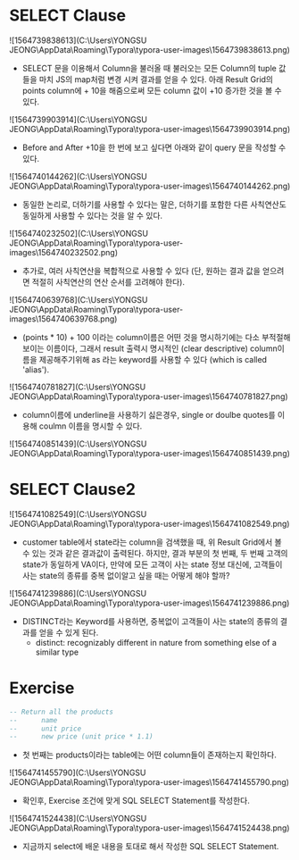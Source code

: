 # SELECT Clause

![1564739838613](C:\Users\YONGSU JEONG\AppData\Roaming\Typora\typora-user-images\1564739838613.png)

- SELECT 문을 이용해서 Column을 불러올 때 불러오는 모든 Column의 tuple 값들을 마치 JS의 map처럼 변경 시켜 결과를 얻을 수 있다. 아래 Result Grid의 points column에 + 10을 해줌으로써 모든 column 값이 +10 증가한 것을 볼 수 있다.

![1564739903914](C:\Users\YONGSU JEONG\AppData\Roaming\Typora\typora-user-images\1564739903914.png)

- Before and After +10을 한 번에 보고 싶다면 아래와 같이 query 문을 작성할 수 있다.

![1564740144262](C:\Users\YONGSU JEONG\AppData\Roaming\Typora\typora-user-images\1564740144262.png)

- 동일한 논리로, 더하기를 사용할 수 있다는 말은, 더하기를 포함한 다른 사칙연산도 동일하게 사용할 수 있다는 것을 알 수 있다.

![1564740232502](C:\Users\YONGSU JEONG\AppData\Roaming\Typora\typora-user-images\1564740232502.png)

- 추가로, 여러 사칙연산을 복합적으로 사용할 수 있다 (단, 원하는 결과 값을 얻으려면 적절히 사칙연산의 연산 순서를 고려해야 한다).

![1564740639768](C:\Users\YONGSU JEONG\AppData\Roaming\Typora\typora-user-images\1564740639768.png)

- (points * 10) + 100 이라는 column이름은 어떤 것을 명시하기에는 다소 부적절해 보이는 이름이다, 그래서 result 출력시 명시적인 (clear descriptive) column이름을 제공해주기위해 as 라는 keyword를 사용할 수  있다 (which is called 'alias').

![1564740781827](C:\Users\YONGSU JEONG\AppData\Roaming\Typora\typora-user-images\1564740781827.png)

- column이름에 underline을 사용하기 싫은경우, single or doulbe quotes를 이용해 coulmn 이름을 명시할 수 있다.

![1564740851439](C:\Users\YONGSU JEONG\AppData\Roaming\Typora\typora-user-images\1564740851439.png)

# SELECT Clause2

![1564741082549](C:\Users\YONGSU JEONG\AppData\Roaming\Typora\typora-user-images\1564741082549.png)

- customer table에서 state라는 column을 검색했을 때, 위 Result Grid에서 볼 수 있는 것과 같은 결과값이 출력된다. 하지만, 결과 부분의 첫 번째, 두 번째 고객의 state가 동일하게 VA이다, 만약에 모든 고객이 사는 state 정보 대신에, 고객들이 사는 state의 종류를 중복 없이알고 싶을 때는 어떻게 해야 할까?

![1564741239886](C:\Users\YONGSU JEONG\AppData\Roaming\Typora\typora-user-images\1564741239886.png)

- DISTINCT라는 Keyword를 사용하면, 중복없이 고객들이 사는 state의 종류의 결과를 얻을 수 있게 된다.
  - distinct: recognizably different in nature from something else of a similar type

# Exercise

```sql
-- Return all the products
--		name
--		unit price
-- 		new price (unit price * 1.1)
```

- 첫 번째는 products이라는  table에는 어떤 column들이 존재하는지 확인하다.

![1564741455790](C:\Users\YONGSU JEONG\AppData\Roaming\Typora\typora-user-images\1564741455790.png)

- 확인후, Exercise 조건에 맞게 SQL SELECT Statement를 작성한다.

![1564741524438](C:\Users\YONGSU JEONG\AppData\Roaming\Typora\typora-user-images\1564741524438.png)

- 지금까지 select에 배운 내용을 토대로 해서 작성한 SQL SELECT Statement.